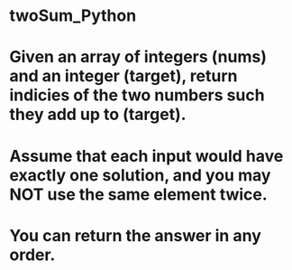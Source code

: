 # twoSum_Python

# Given an array of integers (nums) and an integer (target), return indicies of the two numbers such they add up to (target). 

# Assume that each input would have exactly one solution, and you may NOT use the same element twice. 

# You can return the answer in any order.



